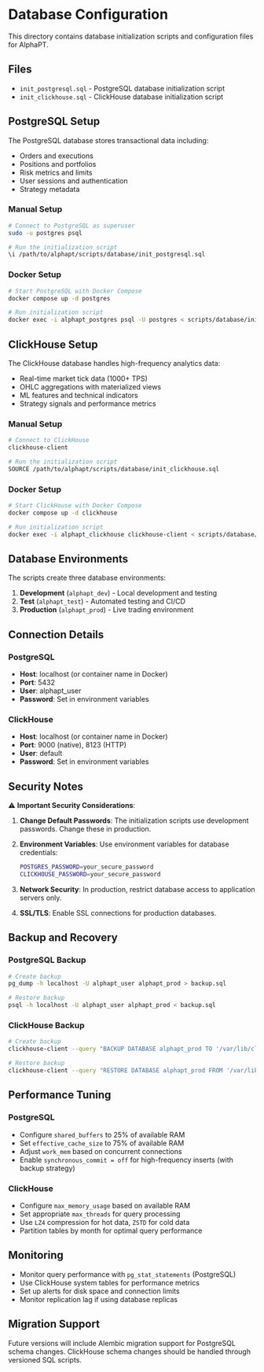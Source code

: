 # Database Configuration

This directory contains database initialization scripts and configuration files for AlphaPT.

## Files

- `init_postgresql.sql` - PostgreSQL database initialization script
- `init_clickhouse.sql` - ClickHouse database initialization script

## PostgreSQL Setup

The PostgreSQL database stores transactional data including:
- Orders and executions
- Positions and portfolios
- Risk metrics and limits
- User sessions and authentication
- Strategy metadata

### Manual Setup

```bash
# Connect to PostgreSQL as superuser
sudo -u postgres psql

# Run the initialization script
\i /path/to/alphapt/scripts/database/init_postgresql.sql
```

### Docker Setup

```bash
# Start PostgreSQL with Docker Compose
docker compose up -d postgres

# Run initialization script
docker exec -i alphapt_postgres psql -U postgres < scripts/database/init_postgresql.sql
```

## ClickHouse Setup

The ClickHouse database handles high-frequency analytics data:
- Real-time market tick data (1000+ TPS)
- OHLC aggregations with materialized views
- ML features and technical indicators
- Strategy signals and performance metrics

### Manual Setup

```bash
# Connect to ClickHouse
clickhouse-client

# Run the initialization script
SOURCE /path/to/alphapt/scripts/database/init_clickhouse.sql
```

### Docker Setup

```bash
# Start ClickHouse with Docker Compose
docker compose up -d clickhouse

# Run initialization script
docker exec -i alphapt_clickhouse clickhouse-client < scripts/database/init_clickhouse.sql
```

## Database Environments

The scripts create three database environments:

1. **Development** (`alphapt_dev`) - Local development and testing
2. **Test** (`alphapt_test`) - Automated testing and CI/CD
3. **Production** (`alphapt_prod`) - Live trading environment

## Connection Details

### PostgreSQL
- **Host**: localhost (or container name in Docker)
- **Port**: 5432
- **User**: alphapt_user
- **Password**: Set in environment variables

### ClickHouse
- **Host**: localhost (or container name in Docker)
- **Port**: 9000 (native), 8123 (HTTP)
- **User**: default
- **Password**: Set in environment variables

## Security Notes

⚠️ **Important Security Considerations**:

1. **Change Default Passwords**: The initialization scripts use development passwords. Change these in production.

2. **Environment Variables**: Use environment variables for database credentials:
   ```bash
   POSTGRES_PASSWORD=your_secure_password
   CLICKHOUSE_PASSWORD=your_secure_password
   ```

3. **Network Security**: In production, restrict database access to application servers only.

4. **SSL/TLS**: Enable SSL connections for production databases.

## Backup and Recovery

### PostgreSQL Backup
```bash
# Create backup
pg_dump -h localhost -U alphapt_user alphapt_prod > backup.sql

# Restore backup
psql -h localhost -U alphapt_user alphapt_prod < backup.sql
```

### ClickHouse Backup
```bash
# Create backup
clickhouse-client --query "BACKUP DATABASE alphapt_prod TO '/var/lib/clickhouse/backup/'"

# Restore backup
clickhouse-client --query "RESTORE DATABASE alphapt_prod FROM '/var/lib/clickhouse/backup/'"
```

## Performance Tuning

### PostgreSQL
- Configure `shared_buffers` to 25% of available RAM
- Set `effective_cache_size` to 75% of available RAM
- Adjust `work_mem` based on concurrent connections
- Enable `synchronous_commit = off` for high-frequency inserts (with backup strategy)

### ClickHouse
- Configure `max_memory_usage` based on available RAM
- Set appropriate `max_threads` for query processing
- Use `LZ4` compression for hot data, `ZSTD` for cold data
- Partition tables by month for optimal query performance

## Monitoring

- Monitor query performance with `pg_stat_statements` (PostgreSQL)
- Use ClickHouse system tables for performance metrics
- Set up alerts for disk space and connection limits
- Monitor replication lag if using database replicas

## Migration Support

Future versions will include Alembic migration support for PostgreSQL schema changes. ClickHouse schema changes should be handled through versioned SQL scripts.
